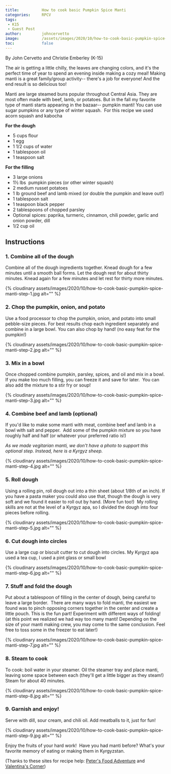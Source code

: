 ```yaml
---
title: 			How to cook basic Pumpkin Spice Manti
categories:		RPCV
tags:
 - K15
 - Guest Post
author:			johncervetto
image:			/assets/images/2020/10/how-to-cook-basic-pumpkin-spice-manti-featured.jpg
toc: 			false
---
```



By John Cervetto and Christie Emberley (K-15)

The air is getting a little chilly, the leaves are changing colors, and it's the perfect time of year to spend an evening inside making a cozy meal! Making manti is a great family/group activity-- there's a job for everyone! And the end result is so delicious too!

Manti are large steamed buns popular throughout Central Asia. They are most often made with beef, lamb, or potatoes. But in the fall my favorite type of manti starts appearing in the bazaar-- pumpkin manti! You can use sugar pumpkins or any type of winter squash.  For this recipe we used acorn squash and kabocha

**For the dough**

- 5 cups flour
- 1 egg
- 1 1/2 cups of water
- 1 tablespoon oil
- 1 teaspoon salt

**For the filling**

- 3 large onions
- 1½ lbs  pumpkin pieces (or other winter squash)
- 2 medium russet potatoes
- 1 lb ground beef and lamb mixed (or double the pumpkin and leave out!)
- 1 tablespoon salt
- 1 teaspoon black pepper
- 2 tablespoons of chopped parsley
- Optional spices: paprika, turmeric, cinnamon, chili powder, garlic and onion powder, dill
- 1/2 cup oil

## Instructions

### 1. Combine all of the dough 

Combine all of the dough ingredients together. Knead dough for a few minutes until a smooth ball forms. Let the dough rest for about thirty minutes. Knead again for a few minutes and let rest for thirty more minutes.

{% cloudinary assets/images/2020/10/how-to-cook-basic-pumpkin-spice-manti-step-1.jpg alt="" %}

### 2. Chop the pumpkin, onion, and potato

Use a food processor to chop the pumpkin, onion, and potato into small pebble-size pieces. For best results chop each ingredient separately and combine in a large bowl. You can also chop by hand! (no easy feat for the pumpkin!)

{% cloudinary assets/images/2020/10/how-to-cook-basic-pumpkin-spice-manti-step-2.jpg alt="" %}

### 3. Mix in a bowl

Once chopped combine pumpkin, parsley, spices, and oil and mix in a bowl. If you make too much filling, you can freeze it and save for later.  You can also add the mixture to a stir fry or soup!

{% cloudinary assets/images/2020/10/how-to-cook-basic-pumpkin-spice-manti-step-3.jpg alt="" %}

### 4. Combine beef and lamb (optional)

If you'd like to make some manti with meat, combine beef and lamb in a bowl with salt and pepper.  Add some of the pumpkin mixture so you have roughly half and half (or whatever your preferred ratio is!)

*As we made vegitarian manti, we don't have a photo to support this optional step. Instead, here is a Kyrgyz sheep.*

{% cloudinary assets/images/2020/10/how-to-cook-basic-pumpkin-spice-manti-step-4.jpg alt="" %}

### 5. Roll dough

Using a rolling pin, roll dough out into a thin sheet (about 1/8th of an inch). If you have a pasta maker you could also use that, though the dough is very soft and we found it easier to roll out by hand. (More fun too!)  My rolling skills are not at the level of a Kyrgyz apa, so I divided the dough into four pieces before rolling.

{% cloudinary assets/images/2020/10/how-to-cook-basic-pumpkin-spice-manti-step-5.jpg alt="" %}

### 6. Cut dough into circles

Use a large cup or biscuit cutter to cut dough into circles. My Kyrgyz apa used a tea cup, I used a pint glass or small bowl

{% cloudinary assets/images/2020/10/how-to-cook-basic-pumpkin-spice-manti-step-6.jpg alt="" %}

### 7. Stuff and fold the dough

Put about a tablespoon of filling in the center of dough, being careful to leave a large border.  There are many ways to fold manti, the easiest we found was to pinch opposing corners together in the center and create a little pouch. This is the fun part! Experiment with different ways of folding! (at this point we realized we had way too many manti! Depending on the size of your manti making crew, you may come to the same conclusion. Feel free to toss some in the freezer to eat later!)

{% cloudinary assets/images/2020/10/how-to-cook-basic-pumpkin-spice-manti-step-7.jpg alt="" %}

### 8. Steam to cook

To cook: boil water in your steamer. Oil the steamer tray and place manti, leaving some space between each (they'll get a little bigger as they steam!) Steam for about 40 minutes.

{% cloudinary assets/images/2020/10/how-to-cook-basic-pumpkin-spice-manti-step-8.jpg alt="" %}

### 9. Garnish and enjoy! 

Serve with dill, sour cream, and chili oil. Add meatballs to it, just for fun!

{% cloudinary assets/images/2020/10/how-to-cook-basic-pumpkin-spice-manti-step-9.jpg alt="" %}

Enjoy the fruits of your hard work!  Have you had manti before? What's your favorite memory of eating or making them in Kyrgyzstan.

(Thanks to these sites for recipe help: [Peter's Food Adventure](https://petersfoodadventures.com/2016/05/14/manti/) and [Valentina's Corner](https://valentinascorner.com/uzbek-manti-recipe/))